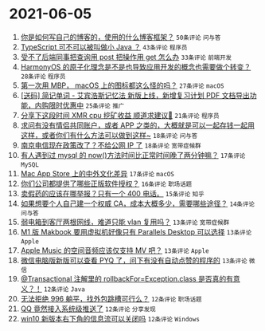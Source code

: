 # 2021-06-05

1. [你是如何写自己的博客的，使用的什么博客框架？](https://www.v2ex.com/t/781517) `50条评论` `问与答`
1. [TypeScript 可不可以被叫做小 Java ？](https://www.v2ex.com/t/781504) `43条评论` `程序员`
1. [受不了后端同事把查询用 post 把操作用 get 怎么办](https://www.v2ex.com/t/781539) `33条评论` `前端开发`
1. [HarmonyOS 的原子化理念是不是也导致应用开发的概念也需要做个转变？](https://www.v2ex.com/t/781535) `28条评论` `程序员`
1. [第一次用 MBP， macOS 上的图标都这么怪的吗？](https://www.v2ex.com/t/781525) `27条评论` `macOS`
1. [[送码] 简记单词 - 艾宾浩斯记忆法 新版上线，新增复习计划 PDF 文档导出功能，内购限时优惠中](https://www.v2ex.com/t/781521) `25条评论` `推广`
1. [分享下这段时间 XMR cpu 挖矿收益 顺道求建议🙏](https://www.v2ex.com/t/781524) `21条评论` `程序员`
1. [求问有没有情侣共同账户，或者 APP 之类的，大概就是可以一起存钱一起用这样，或者你们有什么方法可以做到这样~](https://www.v2ex.com/t/781566) `18条评论` `问与答`
1. [南京电信现在政策改了？不给公网 IP 了](https://www.v2ex.com/t/781515) `18条评论` `宽带症候群`
1. [有人遇到过 mysql 的 now()方法时间比正常时间晚了两分钟嘛？](https://www.v2ex.com/t/781544) `17条评论` `MySQL`
1. [Mac App Store 上的中外文化差异](https://www.v2ex.com/t/781518) `17条评论` `macOS`
1. [你们公司都提供了哪些正版软件授权？](https://www.v2ex.com/t/781505) `16条评论` `职场话题`
1. [卖假药的应该在哪举报？只有一个 400 电话。](https://www.v2ex.com/t/781536) `15条评论` `知乎`
1. [如果想要个人自己建一个权威 CA，成本大概多少，需要哪些途径？](https://www.v2ex.com/t/781540) `14条评论` `问与答`
1. [弱电箱到客厅两根网线，难道只能 vlan 复用吗？](https://www.v2ex.com/t/781590) `13条评论` `宽带症候群`
1. [M1 版 Makbook 要用虚拟机好像只有 Parallels Desktop 可以选择](https://www.v2ex.com/t/781567) `13条评论` `Apple`
1. [Apple Music 的空间音频应该仅支持 MV 吧？](https://www.v2ex.com/t/781555) `13条评论` `Apple`
1. [微信电脑版新版可以查看 PYQ 了，问下有没有自动点赞的程序的](https://www.v2ex.com/t/781523) `13条评论` `微信`
1. [@Transactional 注解里的 rollbackFor=Exception.class 是否真的有意义？！](https://www.v2ex.com/t/781561) `12条评论` `Java`
1. [无法拒绝 996 躺平，找外包跳槽可行么？](https://www.v2ex.com/t/781549) `12条评论` `职场话题`
1. [QQ 竟然接入系统级推送了](https://www.v2ex.com/t/781531) `12条评论` `分享发现`
1. [win10 新版本右下角的信息流可以关闭吗](https://www.v2ex.com/t/781495) `12条评论` `Windows`
